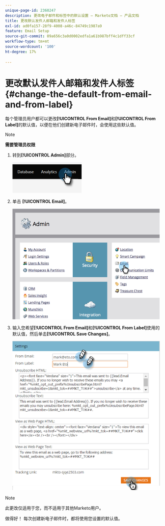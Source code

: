 ```yaml
---
unique-page-id: 2360247
description: 更改电子邮件和标签中的默认设置 — Marketo文档 — 产品文档
title: 更改默认发件人邮箱和发件人标签
exl-id: ad0fa157-28f9-4008-a46c-84749c1987a9
feature: Email Setup
source-git-commit: 09a656c3a0d0002edfa1a61b987bff4c1dff33cf
workflow-type: tm+mt
source-wordcount: '100'
ht-degree: 17%

---
```


# 更改默认发件人邮箱和发件人标签 {#change-the-default-from-email-and-from-label}

每个管理员用户都可以更改&#x200B;**[!UICONTROL From Email]**&#x200B;和&#x200B;**[!UICONTROL From Label]**&#x200B;的默认值，以便在他们创建新电子邮件时，会使用这些默认值。

>[!NOTE]
>
>**需要管理员权限**

1. 转到&#x200B;**[!UICONTROL Admin]**&#x200B;部分。

   ![](assets/change-the-default-from-email-and-from-label-1.png)

1. 单击 **[!UICONTROL Email]**。

   ![](assets/change-the-default-from-email-and-from-label-2.png)

1. 输入您希望&#x200B;**[!UICONTROL From Email]**&#x200B;和&#x200B;**[!UICONTROL From Label]**&#x200B;使用的默认值，然后单击&#x200B;**[!UICONTROL Save Changes]**。

   ![](assets/change-the-default-from-email-and-from-label-3.png)

>[!NOTE]
>
>此更改仅适用于您，而不适用于其他Marketo用户。

做得好！ 每次创建新电子邮件时，都将使用您设置的默认值。
